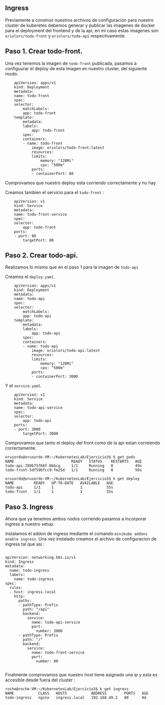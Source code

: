 ## Ingress

Previamente a construir nuestros archivos de configuración para nuestro cluster de kuberetes debemos generar y publicar las imagenes de docker para el deployment del frontend y de la api, en mi caso estas imagenes son `oriolors/todo-front` y `oriolors/todo-api` respectivamente. 
## Paso 1. Crear todo-front.

Una vez tenemos la imagen de `todo-front` publicada, pasamos a configuurar el deploy de esta imagen en nuestro cluster, del siguiente modo: 

```
    apiVersion: apps/v1
    kind: Deployment
    metadata:
    name: todo-front
    spec:
    selector:
        matchLabels:
        app: todo-front
    template:
        metadata:
        labels:
            app: todo-front
        spec:
        containers:
        - name: todo-front
            image: oriolors/todo-front:latest
            resources:
            limits:
                memory: "128Mi"
                cpu: "500m"
            ports:
            - containerPort: 80
```

Comprovamos que nuestro deploy esta corriendo correctamente y no hay 

Creamos tambien el servicio para el `todo-front` : 

```
    apiVersion: v1
    kind: Service
    metadata:
    name: todo-front-service
    spec:
    selector:
        app: todo-front
    ports:
    - port: 80
        targetPort: 80
```

## Paso 2. Crear todo-api.

Realizamos lo mismo que en el paso 1 para la imagen de `todo-api` 

Creamos el `deploy.yaml`.

```
    apiVersion: apps/v1
    kind: Deployment
    metadata:
    name: todo-api
    spec:
    selector:
        matchLabels:
        app: todo-api
    template:
        metadata:
        labels:
            app: todo-api
        spec:
        containers:
        - name: todo-api
            image: oriolors/todo-api:latest
            resources:
            limits:
                memory: "128Mi"
                cpu: "500m"
            ports:
            - containerPort: 3000
```

Y el `service.yaml`. 

```
    apiVersion: v1
    kind: Service
    metadata:
    name: todo-api-service
    spec:
    selector:
        app: todo-api
    ports:
    - port: 3000
        targetPort: 3000
```


Comprovamos que tanto el deploy del front como de la api estan correiendo correctamente: 

```
orusordo@orusordo-VM:~/KubernetesLab/Ejercicio3$ k get pods
NAME                          READY   STATUS    RESTARTS   AGE
todo-api-789b75f68f-8bbcg     1/1     Running   0          49s
todo-front-5df59bfcc9-fm25d   1/1     Running   0          50s

orusordo@orusordo-VM:~/KubernetesLab/Ejercicio3$ k get deploy
NAME         READY   UP-TO-DATE   AVAILABLE   AGE
todo-api     1/1     1            1           55s
todo-front   1/1     1            1           55s

```
## Paso 3. Ingress

Ahora que ya tenemos ambos nodos corriendo pasamos a incorporar ingress a nuestro setup.

instalamos el addon de ingress mediante el comando `minikube addons enable ingress`. Una vez instalado creamos el archivo de configuracion de ingress tal que asi : 


```

apiVersion: networking.k8s.io/v1
kind: Ingress
metadata:
  name: todo-ingress
  labels:
    name: todo-ingress
spec:
  rules:
  - host: ingress.local
    http:
      paths:
      - pathType: Prefix
        path: "/api"
        backend:
          service:
            name: todo-api-service 
            port: 
              number: 3000
      - pathType: Prefix
        path: "/"
        backend:
          service:
            name: todo-front-service 
            port: 
              number: 80


```

Finalmente comprovamos que nuestro host tiene asignado una ip y esta es accesible desde fuera del cluster : 

```
roche@roche-VM:~/KubernetesLab/Ejercicio3$ k get ingress
NAME           CLASS   HOSTS           ADDRESS        PORTS   AGE
todo-ingress   nginx   ingress.local   192.168.49.2   80      9d

```
